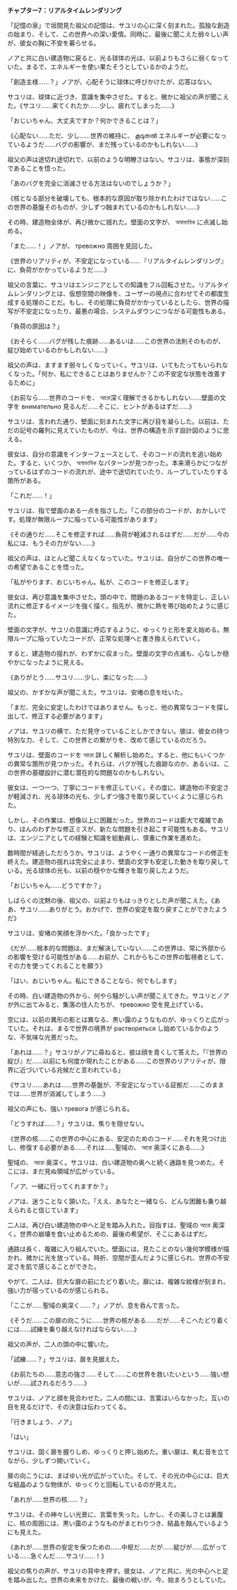 **チャプター7：リアルタイムレンダリング**

「記憶の泉」で垣間見た祖父の記憶は、サユリの心に深く刻まれた。孤独な創造の始まり、そして、この世界への深い愛情。同時に、最後に聞こえた弱々しい声が、彼女の胸に不安を募らせる。

ノアと共に白い建造物に戻ると、光る球体の光は、以前よりもさらに弱くなっていた。まるで、エネルギーを使い果たそうとしているかのようだ。

「創造主様……？」ノアが、心配そうに球体に呼びかけたが、応答はない。

サユリは、球体に近づき、意識を集中させた。すると、微かに祖父の声が聞こえた。《サユリ……来てくれたか……少し、疲れてしまった……》

「おじいちゃん、大丈夫ですか？何かできることは？」

《心配ない……ただ、少し……世界の維持に、 കൂടുതൽ エネルギーが必要になっているようだ……バグの影響が、まだ残っているのかもしれない……》

祖父の声は途切れ途切れで、以前のような明瞭さはない。サユリは、事態が深刻であることを悟った。

「あのバグを完全に消滅させる方法はないのでしょうか？」

《核となる部分を破壊しても、根本的な原因が取り除かれたわけではない……この世界の基盤そのものが、少しずつ蝕まれているのかもしれない……》

その時、建造物全体が、再び微かに揺れた。壁面の文字が、 অস্বাভাবিক に点滅し始める。

「また……！」ノアが、 тревожно 周囲を見回した。

《世界のリアリティが、不安定になっている……『リアルタイムレンダリング』に、負荷がかかっているようだ……》

祖父の言葉に、サユリはエンジニアとしての知識をフル回転させた。リアルタイムレンダリングとは、仮想空間の映像を、ユーザーの視点に合わせてその都度生成する処理のことだ。もし、その処理に負荷がかかっているとしたら、世界の描写が不安定になったり、最悪の場合、システムダウンにつながる可能性もある。

「負荷の原因は？」

《おそらく……バグが残した痕跡……あるいは……この世界の法則そのものが、綻び始めているのかもしれない……》

祖父の声は、ますます弱々しくなっていく。サユリは、いてもたってもいられなくなった。「何か、私にできることはありませんか？この不安定な状態を改善するために」

《お前なら……世界のコードを、 আরো深く理解できるかもしれない……壁面の文字を внимательно 見るんだ……そこに、ヒントがあるはずだ……》

サユリは、言われた通り、壁面に刻まれた文字に再び目を凝らした。以前は、ただの記号の羅列に見えていたものが、今は、世界の構造を示す設計図のように思える。

彼女は、自分の意識をインターフェースとして、そのコードの流れを追い始めた。すると、いくつか、 অস্বাভাবিক なパターンが見つかった。本来滑らかにつながっているはずのコードの流れが、途中で途切れていたり、ループしていたりする箇所がある。

「これだ……！」

サユリは、指で壁面のある一点を指さした。「この部分のコードが、おかしいです。処理が無限ループに陥っている可能性があります」

《その通りだ……そこを修正すれば……負荷が軽減されるはずだ……だが……今の私には、もうその力がない……》

祖父の声は、ほとんど聞こえなくなっていた。サユリは、自分がこの世界の唯一の希望であることを悟った。

「私がやります、おじいちゃん。私が、このコードを修正します」

彼女は、再び意識を集中させた。頭の中で、問題のあるコードを特定し、正しい流れに修正するイメージを強く描く。指先が、微かに熱を帯び始めたように感じた。

壁面の文字が、サユリの意識に呼応するように、ゆっくりと形を変え始める。無限ループに陥っていたコードが、正常な処理へと書き換えられていく。

すると、建造物の揺れが、わずかに収まった。壁面の文字の点滅も、心なしか穏やかになったように見える。

《ありがとう……サユリ……少し、楽になった……》

祖父の、かすかな声が聞こえた。サユリは、安堵の息を吐いた。

「まだ、完全に安定したわけではありません。もっと、他の異常なコードを探し出して、修正する必要があります」

ノアは、サユリの横で、ただ見守っていることしかできない。彼は、彼女の持つ特別な力、そして、この世界との繋がりを、改めて感じているのだろう。

サユリは、壁面のコードを আরো 詳しく解析し始めた。すると、他にもいくつかの異常な箇所が見つかった。それらは、バグが残した痕跡なのか、あるいは、この世界の基礎設計に潜む潜在的な問題なのかもしれない。

彼女は、一つ一つ、丁寧にコードを修正していく。その度に、建造物の不安定さが軽減され、光る球体の光も、少しずつ強さを取り戻していくように感じられた。

しかし、その作業は、想像以上に困難だった。世界のコードは膨大で複雑であり、ほんのわずかな修正ミスが、新たな問題を引き起こす可能性もある。サユリは、エンジニアとしての経験と知識を総動員し、慎重に作業を進めた。

数時間が経過しただろうか。サユリは、ようやく一通りの異常なコードの修正を終えた。建造物の揺れは完全に止まり、壁面の文字も安定した動きを取り戻している。光る球体の光も、以前の穏やかな輝きを取り戻したようだ。

「おじいちゃん……どうですか？」

しばらくの沈黙の後、祖父の、以前よりもはっきりとした声が聞こえた。《ああ、サユリ……ありがとう。おかげで、世界の安定を取り戻すことができたようだ》

サユリは、安堵の笑顔を浮かべた。「良かったです」

《だが……根本的な問題は、まだ解決していない……この世界は、常に外部からの影響を受ける可能性がある……お前が、これからもこの世界の監視者として、その力を使ってくれることを願う》

「はい、おじいちゃん。私にできることなら、何でもします」

その時、白い建造物の外から、何やら騒がしい声が聞こえてきた。サユリとノアが外に出てみると、集落の住人たちが、 тревожно 空を見上げている。

空には、以前の異形の影とは異なる、黒い靄のようなものが、ゆっくりと広がっていた。それは、まるで世界の境界が растворяться し始めているかのような、不気味な光景だった。

「あれは……？」サユリがノアに尋ねると、彼は顔を青くして答えた。「『世界の綻び』だ……以前にも何度か現れたことがある……この世界のリアリティが、限界に近づいている兆候だと言われている」

《サユリ……あれは……世界の基盤が、不安定になっている証拠だ……このままでは……世界が消滅してしまう……》

祖父の声にも、強い тревога が感じられる。

「どうすれば……？」サユリは、焦りを隠せない。

《世界の核……この世界の中心にある、安定のためのコード……それを見つけ出し、修復する必要がある……それは……聖域の、 আরো 奥深くにある……》

聖域の、 আরো 奥深く。サユリは、白い建造物の奥へと続く通路を見つめた。そこには、まだ見ぬ領域が広がっている。

「ノア、一緒に行ってくれますか？」

ノアは、迷うことなく頷いた。「ええ、あなたと一緒なら、どんな困難も乗り越えられると信じています」

二人は、再び白い建造物の中へと足を踏み入れた。目指すは、聖域の আরো 奥深く。世界の崩壊を食い止めるための、最後の希望が、そこにあるはずだ。

通路は長く、複雑に入り組んでいた。壁面には、見たことのない幾何学模様が描かれ、微かに光を放っている。時折、空間が歪んだように感じられ、世界の不安定さを肌で感じることができた。

やがて、二人は、巨大な扉の前にたどり着いた。扉には、複雑な紋様が刻まれ、強い力が宿っているのが感じられる。

「ここが……聖域の奥深く……？」ノアが、息を呑んで言った。

《そうだ……この扉の向こうに……世界の核がある……だが……そこへたどり着くには……試練を乗り越えなければならない……》

祖父の声が、二人の頭の中に響いた。

「試練……？」サユリは、扉を見据えた。

《お前たちの……意志の強さ……そして……この世界を救いたいという……強い想いが……試されるだろう……》

サユリは、ノアと顔を見合わせた。二人の間には、言葉はいらなかった。互いの目を見るだけで、その決意は伝わってくる。

「行きましょう、ノア」

「はい」

サユリは、固く扉を握りしめ、ゆっくりと押し始めた。重い扉は、軋む音を立てながら、少しずつ開いていく。

扉の向こうには、まばゆい光が広がっていた。そして、その光の中心には、巨大な結晶のような物体が、ゆっくりと回転しているのが見えた。

「あれが……世界の核……？」

サユリは、その神々しい光景に、言葉を失った。しかし、その美しさとは裏腹に、核の周囲には、黒い靄のようなものがまとわりつき、結晶を蝕んでいるようにも見えた。

《あれが……世界の安定を保つための……中枢だ……だが……綻びが……広がっている……急ぐんだ……サユリ……！》

祖父の焦りの声が、サユリの背中を押す。彼女は、ノアと共に、光の中心へと足を踏み出した。世界の未来をかけた、最後の戦いが、今、始まろうとしていた。
